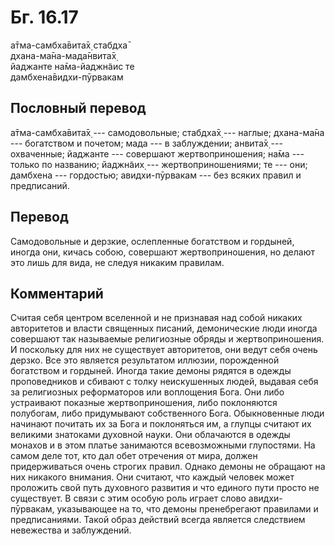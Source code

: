 # Бг. 16.17
а̄тма-самбха̄вита̄х̣ стабдха̄<br/>
дхана-ма̄на-мада̄нвита̄х̣<br/>
йаджанте на̄ма-йаджн̃аис те<br/>
дамбхена̄видхи-пӯрвакам
## Пословный перевод

а̄тма-самбха̄вита̄х̣ --- самодовольные; стабдха̄х̣ --- наглые; дхана-ма̄на ---
богатством и почетом; мада --- в заблуждении; анвита̄х̣ --- охваченные;
йаджанте --- совершают жертвоприношения; на̄ма --- только по названию;
йаджн̃аих̣ --- жертвоприношениями; те --- они; дамбхена --- гордостью;
авидхи-пӯрвакам --- без всяких правил и предписаний.

## Перевод

Самодовольные и дерзкие, ослепленные богатством и гордыней, иногда они,
кичась собою, совершают жертвоприношения, но делают это лишь для вида,
не следуя никаким правилам.

## Комментарий

Считая себя центром вселенной и не признавая над собой никаких
авторитетов и власти священных писаний, демонические люди иногда
совершают так называемые религиозные обряды и жертвоприношения. И
поскольку для них не существует авторитетов, они ведут себя очень
дерзко. Все это является результатом иллюзии, порожденной богатством и
гордыней. Иногда такие демоны рядятся в одежды проповедников и сбивают с
толку неискушенных людей, выдавая себя за религиозных реформаторов или
воплощения Бога. Они либо устраивают показные жертвоприношения, либо
поклоняются полубогам, либо придумывают собственного Бога. Обыкновенные
люди начинают почитать их за Бога и поклоняться им, а глупцы считают их
великими знатоками духовной науки. Они облачаются в одежды монахов и в
этом платье занимаются всевозможными глупостями. На самом деле тот, кто
дал обет отречения от мира, должен придерживаться очень строгих правил.
Однако демоны не обращают на них никакого внимания. Они считают, что
каждый человек может проложить свой путь духовного развития и что
единого пути просто не существует. В связи с этим особую роль играет
слово авидхи-пӯрвакам, указывающее на то, что демоны пренебрегают
правилами и предписаниями. Такой образ действий всегда является
следствием невежества и заблуждений.
